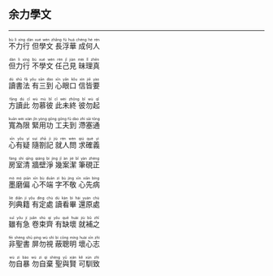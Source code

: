 ## 余力學文
---



<ruby><rb> 不力行 但學文 長浮華 成何人 </rb> <rt>bù  lì  xíng   dàn  xué  wén   zhǎng  fú  huá   chéng  hé  rén</rt></ruby>


<ruby><rb> 但力行 不學文 任己見 昧理真 </rb> <rt>dàn  lì  xíng   bù  xué  wén   rèn  jǐ  jiàn   mèi  lǐ  zhēn</rt></ruby>


<ruby><rb> 讀書法 有三到 心眼口 信皆要 </rb> <rt>dú  shū  fǎ   yǒu  sān  dào   xīn  yǎn  kǒu   xìn  jiē  yào</rt></ruby>


<ruby><rb> 方讀此 勿慕彼 此未終 彼勿起 </rb> <rt>fāng  dú  cǐ   wù  mù  bǐ   cǐ  wèi  zhōng   bǐ  wù  qǐ</rt></ruby>


<ruby><rb> 寬為限 緊用功 工夫到 滯塞通 </rb> <rt>kuān  wèi  xiàn   jǐn  yòng  gōng   gōng  fū  dào   zhì  sāi  tōng</rt></ruby>


<ruby><rb> 心有疑 隨劄記 就人問 求確義 </rb> <rt>xīn  yǒu  yí   suí  zhā  jì   jiù  rén  wèn   qiú  què  yì</rt></ruby>


<ruby><rb> 房室清 牆壁淨 幾案潔 筆硯正 </rb> <rt>fáng  shì  qīng   qiáng  bì  jìng   jǐ  àn  jié   bǐ  yàn  zhèng</rt></ruby>


<ruby><rb> 墨磨偏 心不端 字不敬 心先病 </rb> <rt>mò  mó  piān   xīn  bù  duān   zì  bù  jìng   xīn  xiān  bìng</rt></ruby>


<ruby><rb> 列典籍 有定處 讀看畢 還原處 </rb> <rt>liè  diǎn  jí   yǒu  dìng  chù   dú  kàn  bì   hái  yuán  chù</rt></ruby>


<ruby><rb> 雖有急 卷束齊 有缺壞 就補之 </rb> <rt>suī  yǒu  jí   juǎn  shù  qí   yǒu  quē  huài   jiù  bǔ  zhī</rt></ruby>


<ruby><rb> 非聖書 屏勿視 蔽聰明 壞心志 </rb> <rt>fēi  shèng  shū   píng  wù  shì   bì  cōng  míng   huài  xīn  zhì</rt></ruby>


<ruby><rb> 勿自暴 勿自棄 聖與賢 可馴致 </rb> <rt>wù  zì  bào   wù  zì  qì   shèng  yǔ  xián   kě  xún  zhì</rt></ruby>

